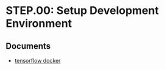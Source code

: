 STEP.00: Setup Development Environment
===

## Documents
- [tensorflow docker](https://www.tensorflow.org/install/docker?hl=ja)
